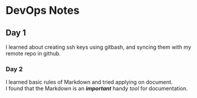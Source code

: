 # DevOps Notes
## Day 1
I learned about creating ssh keys using gitbash, and syncing them with my remote repo in github.
### Day 2
I learned basic rules of Markdown and tried applying on document.   
I found that the Markdown is an ***important*** handy *tool* for documentation.

